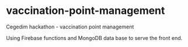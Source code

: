 # vaccination-point-management
Cegedim hackathon - vaccination point management

Using Firebase functions and MongoDB data base to serve the front end. 
